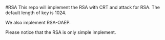 #RSA
This repo will implement the RSA with CRT and attack for RSA. The default length of key is 1024.

We also implement RSA-OAEP. 

Please notice that the RSA is only simple implement.